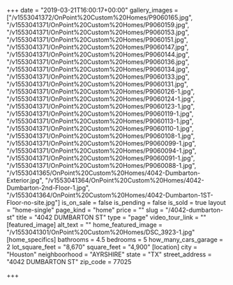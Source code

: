 +++
date = "2019-03-21T16:00:17+00:00"
gallery_images = ["/v1553041372/OnPoint%20Custom%20Homes/P9060165.jpg", "/v1553041371/OnPoint%20Custom%20Homes/P9060159.jpg", "/v1553041371/OnPoint%20Custom%20Homes/P9060153.jpg", "/v1553041371/OnPoint%20Custom%20Homes/P9060151.jpg", "/v1553041371/OnPoint%20Custom%20Homes/P9060147.jpg", "/v1553041371/OnPoint%20Custom%20Homes/P9060144.jpg", "/v1553041371/OnPoint%20Custom%20Homes/P9060136.jpg", "/v1553041371/OnPoint%20Custom%20Homes/P9060134.jpg", "/v1553041371/OnPoint%20Custom%20Homes/P9060133.jpg", "/v1553041371/OnPoint%20Custom%20Homes/P9060131.jpg", "/v1553041371/OnPoint%20Custom%20Homes/P9060126-1.jpg", "/v1553041371/OnPoint%20Custom%20Homes/P9060124-1.jpg", "/v1553041371/OnPoint%20Custom%20Homes/P9060123-1.jpg", "/v1553041371/OnPoint%20Custom%20Homes/P9060119-1.jpg", "/v1553041371/OnPoint%20Custom%20Homes/P9060113-1.jpg", "/v1553041371/OnPoint%20Custom%20Homes/P9060110-1.jpg", "/v1553041371/OnPoint%20Custom%20Homes/P9060108-1.jpg", "/v1553041371/OnPoint%20Custom%20Homes/P9060099-1.jpg", "/v1553041371/OnPoint%20Custom%20Homes/P9060094-1.jpg", "/v1553041371/OnPoint%20Custom%20Homes/P9060091-1.jpg", "/v1553041371/OnPoint%20Custom%20Homes/P9060088-1.jpg", "/v1553041365/OnPoint%20Custom%20Homes/4042-Dumbarton-Exterior.jpg", "/v1553041364/OnPoint%20Custom%20Homes/4042-Dumbarton-2nd-Floor-1.jpg", "/v1553041364/OnPoint%20Custom%20Homes/4042-Dumbarton-1ST-Floor-no-site.jpg"]
is_on_sale = false
is_pending = false
is_sold = true
layout = "home-single"
page_kind = "home"
price = ""
slug = "/4042-dumbarton-st"
title = "4042 DUMBARTON ST"
type = "page"
video_tour_link = ""
[featured_image]
alt_text = ""
home_featured_image = "/v1553041301/OnPoint%20Custom%20Homes/DSC_3923-1.jpg"
[home_specifics]
bathrooms = 4.5
bedrooms = 5
how_many_cars_garage = 2
lot_square_feet = "8,670"
square_feet = "4,900"
[location]
city = "Houston"
neighboorhood = "AYRSHIRE"
state = "TX"
street_address = "4042 DUMBARTON ST"
zip_code = 77025

+++
